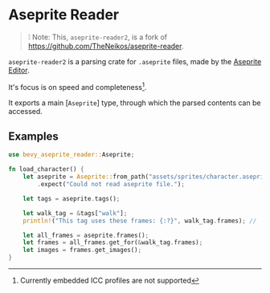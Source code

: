 # Aseprite Reader

> ❕ Note: This, `aseprite-reader2`, is a fork of https://github.com/TheNeikos/aseprite-reader.

`aseprite-reader2` is a parsing crate for `.aseprite` files, made by the [Aseprite Editor](https://www.aseprite.org/).

It's focus is on speed and completeness[^1].

It exports a main [`Aseprite`] type, through which the parsed contents can be accessed.



[^1]: Currently embedded ICC profiles are not supported



## Examples

```rust
use bevy_aseprite_reader::Aseprite;

fn load_character() {
    let aseprite = Aseprite::from_path("assets/sprites/character.aseprite")
        .expect("Could not read aseprite file.");

    let tags = aseprite.tags();

    let walk_tag = &tags["walk"];
    println!("This tag uses these frames: {:?}", walk_tag.frames); // `.frames` is a range

    let all_frames = aseprite.frames();
    let frames = all_frames.get_for(&walk_tag.frames);
    let images = frames.get_images();
}
```

